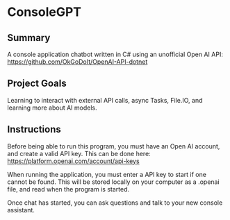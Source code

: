 # ConsoleGPT

## Summary
A console application chatbot written in C# using an unofficial Open AI API: https://github.com/OkGoDoIt/OpenAI-API-dotnet

## Project Goals
Learning to interact with external API calls, async Tasks, File.IO, and learning more about AI models.

## Instructions
Before being able to run this program, you must have an Open AI account, and create a valid API key.
This can be done here: https://platform.openai.com/account/api-keys

When running the application, you must enter a API key to start if one cannot be found.
This will be stored locally on your computer as a .openai file, and read when the program is started.

Once chat has started, you can ask questions and talk to your new console assistant.